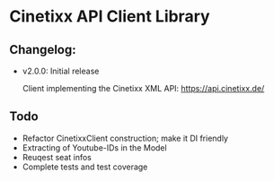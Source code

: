 # Cinetixx API Client Library

## Changelog:

* v2.0.0: Initial release

    Client implementing the Cinetixx XML API: https://api.cinetixx.de/

## Todo
* Refactor CinetixxClient construction; make it DI friendly
* Extracting of Youtube-IDs in the Model
* Reuqest seat infos
* Complete tests and test coverage

